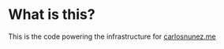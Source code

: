 # What is this?

This is the code powering the infrastructure for [carlosnunez.me](https://carlosnunez.me)
